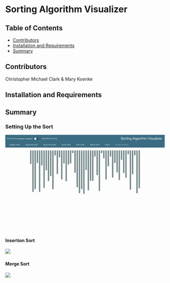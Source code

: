 # Sorting Algorithm Visualizer

## Table of Contents
* [Contributors](#contributors)
* [Installation and Requirements](#requirements)
* [Summary](#summary)

## Contributors
Christopher Michael Clark   &   Mary Koenke

## Installation and Requirements

## Summary

### Setting Up the Sort
<img src="./src/images/SetUp.gif" />

#### Insertion Sort
<img src="./src/images/InsertionSortRM.gif" />

#### Merge Sort
<img src="./src/images/MergeSortRM.gif" />


